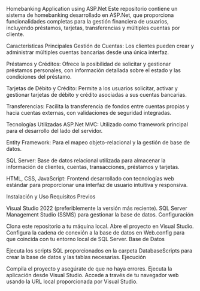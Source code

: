 Homebanking Application using ASP.Net
Este repositorio contiene un sistema de homebanking desarrollado en ASP.Net, que proporciona funcionalidades completas para la gestión financiera de usuarios, incluyendo préstamos, tarjetas, transferencias y múltiples cuentas por cliente.

Características Principales
Gestión de Cuentas: Los clientes pueden crear y administrar múltiples cuentas bancarias desde una única interfaz.

Préstamos y Créditos: Ofrece la posibilidad de solicitar y gestionar préstamos personales, con información detallada sobre el estado y las condiciones del préstamo.

Tarjetas de Débito y Crédito: Permite a los usuarios solicitar, activar y gestionar tarjetas de débito y crédito asociadas a sus cuentas bancarias.

Transferencias: Facilita la transferencia de fondos entre cuentas propias y hacia cuentas externas, con validaciones de seguridad integradas.

Tecnologías Utilizadas
ASP.Net MVC: Utilizado como framework principal para el desarrollo del lado del servidor.

Entity Framework: Para el mapeo objeto-relacional y la gestión de base de datos.

SQL Server: Base de datos relacional utilizada para almacenar la información de clientes, cuentas, transacciones, préstamos y tarjetas.

HTML, CSS, JavaScript: Frontend desarrollado con tecnologías web estándar para proporcionar una interfaz de usuario intuitiva y responsiva.

Instalación y Uso
Requisitos Previos

Visual Studio 2022 (preferiblemente la versión más reciente).
SQL Server Management Studio (SSMS) para gestionar la base de datos.
Configuración

Clona este repositorio a tu máquina local.
Abre el proyecto en Visual Studio.
Configura la cadena de conexión a la base de datos en Web.config para que coincida con tu entorno local de SQL Server.
Base de Datos

Ejecuta los scripts SQL proporcionados en la carpeta DatabaseScripts para crear la base de datos y las tablas necesarias.
Ejecución

Compila el proyecto y asegúrate de que no haya errores.
Ejecuta la aplicación desde Visual Studio.
Accede a través de tu navegador web usando la URL local proporcionada por Visual Studio.
